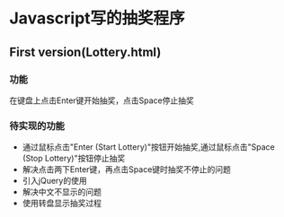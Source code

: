# Javascript写的抽奖程序

## First version(Lottery.html)
### 功能
在键盘上点击Enter键开始抽奖，点击Space停止抽奖

### 待实现的功能
- 通过鼠标点击"Enter (Start Lottery)"按钮开始抽奖,通过鼠标点击"Space (Stop Lottery)"按钮停止抽奖
- 解决点击两下Enter键，再点击Space键时抽奖不停止的问题
- 引入jQuery的使用
- 解决中文不显示的问题
- 使用转盘显示抽奖过程
